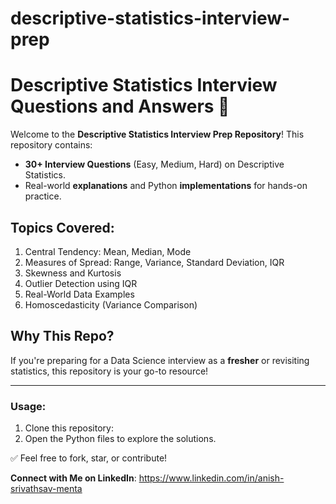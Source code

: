 # descriptive-statistics-interview-prep
# Descriptive Statistics Interview Questions and Answers 🚀

Welcome to the **Descriptive Statistics Interview Prep Repository**! This repository contains:
- **30+ Interview Questions** (Easy, Medium, Hard) on Descriptive Statistics.
- Real-world **explanations** and Python **implementations** for hands-on practice.

## Topics Covered:
1. Central Tendency: Mean, Median, Mode
2. Measures of Spread: Range, Variance, Standard Deviation, IQR
3. Skewness and Kurtosis
4. Outlier Detection using IQR
5. Real-World Data Examples
6. Homoscedasticity (Variance Comparison)

## Why This Repo?
If you're preparing for a Data Science interview as a **fresher** or revisiting statistics, this repository is your go-to resource! 

---

### Usage:
1. Clone this repository:
2. Open the Python files to explore the solutions.

✅ Feel free to fork, star, or contribute!


**Connect with Me on LinkedIn**: https://www.linkedin.com/in/anish-srivathsav-menta
